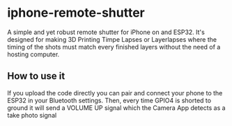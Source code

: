 # iphone-remote-shutter

A simple and yet robust remote shutter for iPhone on and ESP32. It's designed for making 3D Printing Timpe Lapses or Layerlapses where the timing of the shots must match every finished layers without the need of a hosting computer.

## How to use it
If you upload the code directly you can pair and connect your phone to the ESP32 in your Bluetooth settings. Then, every time GPIO4 is shorted to ground it will send a VOLUME UP signal which the Camera App detects as a take photo signal

